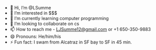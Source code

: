 - 👋 Hi, I’m @LSumme
- 👀 I’m interested in $$$
- 🌱 I’m currently learning computer programming
- 💞️ I’m looking to collaborate on cs
- 📫 How to reach me - LJSumme12@gmail.com or +1 650-350-9883
- 😄 Pronouns: He/him/his
- ⚡ Fun fact: I swam from Alcatraz in SF bay to SF in 45 min.

<!---
LSumme/LSumme is a ✨ special ✨ repository because its `README.md` (this file) appears on your GitHub profile.
You can click the Preview link to take a look at your changes.
--->
